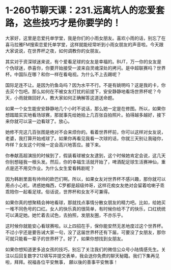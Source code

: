 # 1-260节聊天课：231.远离坑人的恋爱套路，这些技巧才是你要学的！

大家好，这里是恋爱托单学堂，我是你们的小雨女朋友。喜欢小雨的话，别忘了在喜马拉雅FM搜索恋爱托单学堂，这样就能经常听到小雨女朋友的声音啦。今天跟大家说说，在世界杯之夜，如何调教你的女朋友。

其实对于资深球迷来说，有个爱看足球的女友是幸福的。BUT，万一你的女友是个伪球迷，恭喜你，你要开始接受一波来自灵魂深处的拷问。是中超联赛吗？世界杯。中国队在哪？和你一样在看电视。为什么不上去踢呢？

国际足连不让。是因为钓鱼岛吗？因为水平不行。不是有姚明吗？这是我的卡，你去买个包吧。那么如何在不被女友打扰的前提下，安安静静地看场世界杯呢？今天，小雨就做回好人，教大家如何正确解答这道送命题。

如果一个女生能安安静静地几个小时不说话，那么她一定是在修图。所以，如果你想踏踏实实地看场球赛，那就事先给她拍上几百张自拍照片。拍得越多越好，接下来你就可以滚一边看球了。放心。

她修不完这几百张图是绝对不会来烦你的。看着世界杯前，你可以这样对女友说，老婆，我打算开始戒球了。如果你再看见我看一次球的话，你就三天别让我碰你，咋样？女友这个时候一定会高兴地答应。接下来。

你奉献高超演技的时候到了，假装看球被女友逮到，这个时候她肯定会说，这几天你别想碰我一根头发。然后，你的幸福生活就开始了，啤酒配足球生活赛神仙，重点是还不用交作业。为什么女生爱看韩剧呢？

因为韩剧里面有帅帅的欧巴们啊。所以，如果女友对世界杯不感兴趣，那你就可以用点小心机，诱惑她梅西，C罗都是超级帅哥，这样花痴女友绝对会留着哈喇子乖乖陪你一起看足球。俗话说，世界杯和女友不可兼得。

如果你真的想聚精会神地看球，那就找点事情分散女朋友的精力吧。比如，给她买一堆不同色号的口红。女人的快乐真的很简单，有时候你给不了的快乐，口红统统可以满足她。她忙着去试色，去拍照，发朋友圈，不亦乐乎。

这时候你就能安心看球赛啦。以上四招在手，保你能安然无恙地度过这个世界杯。不过小宇还是要告诫大家一句，没了这届世界杯还有下届，可要没了女朋友，那你可就只能看一辈子的世界杯了。好了，如果你想找到女朋友。

如果你想知道更多追女孩的技巧，别忘了关注我们的微信公众号小陆情感先生。关注以后回复数字212填写并提交表单，我会送你免费的聊天秘籍。我们下集再见啦，拜拜。祝福各位平安無事， 願以後的善事平安無事！

